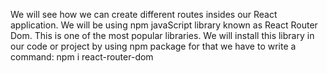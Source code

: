 We will see how we can create different routes insides our React application. We will be using npm javaScript library known as React Router Dom. This is one of the most popular libraries. We will install this library in our code or project by using npm package for that we have to write a command: 
npm i react-router-dom
